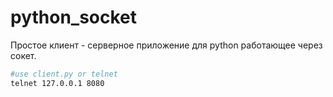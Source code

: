 # python_socket
Простое клиент - серверное приложение для python работающее через сокет.

```bash
#use client.py or telnet
telnet 127.0.0.1 8080
```